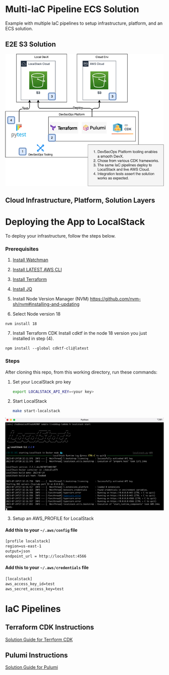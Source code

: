 # Multi-IaC Pipeline ECS Solution

Example with multiple IaC pipelines to setup infrastructure, platform, and an ECS solution.

## E2E S3 Solution

![S3 Solution](./docs/img/solution-diags.drawio.png "S3 Solution")

## Cloud Infrastructure, Platform, Solution Layers

# Deploying the App to LocalStack

To deploy your infrastructure, follow the steps below.

### Prerequisites

1. [Install Watchman](https://facebook.github.io/watchman/)
2. [Install LATEST AWS CLI](https://docs.aws.amazon.com/cli/latest/userguide/getting-started-install.html)
3. [Install Terraform](https://developer.hashicorp.com/terraform/tutorials/aws-get-started/install-cli)
4. [Install JQ](https://jqlang.github.io/jq/download/)


5. Install Node Version Manager (NVM)
   https://github.com/nvm-sh/nvm#installing-and-updating

6. Select Node version 18

```shell
nvm install 18
```

7. Install Terraform CDK
   Install cdktf in the node 18 version you just installed in step (4).

```shell
npm install --global cdktf-cli@latest
```

### Steps

After cloning this repo, from this working directory, run these commands:

1. Set your LocalStack pro key

      ```bash
      export LOCALSTACK_API_KEY=<your key>
      ```

2. Start LocalStack

      ```bash
      make start-localstack
      ```

![Start LocalStack](./docs/img/start-localstack.png "Start LocalStack")

3. Setup an AWS_PROFILE for LocalStack

#### Add this to your `~/.aws/config` file

```text
[profile localstack]
region=us-east-1
output=json
endpoint_url = http://localhost:4566
```

#### Add this to your `~/.aws/credentials` file

```text
[localstack]
aws_access_key_id=test
aws_secret_access_key=test
```

# IaC Pipelines

## Terraform CDK Instructions

[Solution Guide for Terrform CDK](./docs/README-tfcdk.md "Solution Guide for Pulumi")

## Pulumi Instructions

[Solution Guide for Pulumi](./docs/README-pulumi.md "Solution Guide for Pulumi")